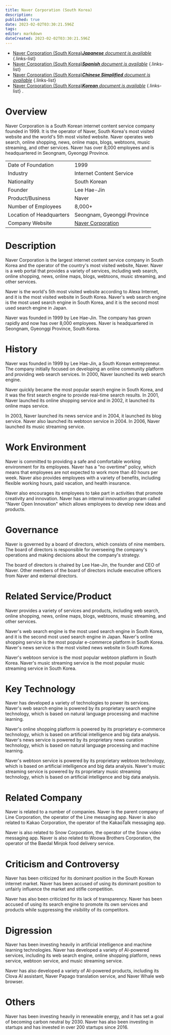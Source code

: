 ```yaml
---
title: Naver Corporation (South Korea)
description: 
published: true
date: 2023-02-02T03:30:21.596Z
tags: 
editor: markdown
dateCreated: 2023-02-02T03:30:21.596Z
---
```


- [Naver Corporation (South Korea)***Japanese** document is available*](/ja/Knowledge-base/Dictionary/Company/naver-corporation-south-korea)
{.links-list}
- [Naver Corporation (South Korea)***Spanish** document is available*](/es/Knowledge-base/Dictionary/Company/naver-corporation-south-korea)
{.links-list}
- [Naver Corporation (South Korea)***Chinese Simplified** document is available*](/zh/Knowledge-base/Dictionary/Company/naver-corporation-south-korea)
{.links-list}
- [Naver Corporation (South Korea)***Korean** document is available*](/ko/Knowledge-base/Dictionary/Company/naver-corporation-south-korea)
{.links-list}
.

# Overview

Naver Corporation is a South Korean internet content service company founded in 1999. It is the operator of Naver, South Korea's most visited website and the world's 5th most visited website. Naver operates web search, online shopping, news, online maps, blogs, webtoons, music streaming, and other services. Naver has over 8,000 employees and is headquartered in Seongnam, Gyeonggi Province.

|   |   |
|---|---|
| Date of Foundation | 1999 |
| Industry | Internet Content Service |
| Nationality | South Korean |
| Founder | Lee Hae-Jin |
| Product/Business | Naver |
| Number of Employees | 8,000+ |
| Location of Headquarters | Seongnam, Gyeonggi Province |
| Company Website | [Naver Corporation](https://www.navercorp.com/) |

# Description

Naver Corporation is the largest internet content service company in South Korea and the operator of the country's most visited website, Naver. Naver is a web portal that provides a variety of services, including web search, online shopping, news, online maps, blogs, webtoons, music streaming, and other services. 

Naver is the world's 5th most visited website according to Alexa Internet, and it is the most visited website in South Korea. Naver's web search engine is the most used search engine in South Korea, and it is the second most used search engine in Japan.

Naver was founded in 1999 by Lee Hae-Jin. The company has grown rapidly and now has over 8,000 employees. Naver is headquartered in Seongnam, Gyeonggi Province, South Korea.

# History

Naver was founded in 1999 by Lee Hae-Jin, a South Korean entrepreneur. The company initially focused on developing an online community platform and providing web search services. In 2000, Naver launched its web search engine.

Naver quickly became the most popular search engine in South Korea, and it was the first search engine to provide real-time search results. In 2001, Naver launched its online shopping service and in 2002, it launched its online maps service.

In 2003, Naver launched its news service and in 2004, it launched its blog service. Naver also launched its webtoon service in 2004. In 2006, Naver launched its music streaming service.

# Work Environment

Naver is committed to providing a safe and comfortable working environment for its employees. Naver has a "no overtime" policy, which means that employees are not expected to work more than 40 hours per week. Naver also provides employees with a variety of benefits, including flexible working hours, paid vacation, and health insurance.

Naver also encourages its employees to take part in activities that promote creativity and innovation. Naver has an internal innovation program called "Naver Open Innovation" which allows employees to develop new ideas and products.

# Governance

Naver is governed by a board of directors, which consists of nine members. The board of directors is responsible for overseeing the company's operations and making decisions about the company's strategy.

The board of directors is chaired by Lee Hae-Jin, the founder and CEO of Naver. Other members of the board of directors include executive officers from Naver and external directors.

# Related Service/Product

Naver provides a variety of services and products, including web search, online shopping, news, online maps, blogs, webtoons, music streaming, and other services.

Naver's web search engine is the most used search engine in South Korea, and it is the second most used search engine in Japan. Naver's online shopping service is the most popular e-commerce platform in South Korea. Naver's news service is the most visited news website in South Korea.

Naver's webtoon service is the most popular webtoon platform in South Korea. Naver's music streaming service is the most popular music streaming service in South Korea.

# Key Technology

Naver has developed a variety of technologies to power its services. Naver's web search engine is powered by its proprietary search engine technology, which is based on natural language processing and machine learning.

Naver's online shopping platform is powered by its proprietary e-commerce technology, which is based on artificial intelligence and big data analysis. Naver's news service is powered by its proprietary news curation technology, which is based on natural language processing and machine learning.

Naver's webtoon service is powered by its proprietary webtoon technology, which is based on artificial intelligence and big data analysis. Naver's music streaming service is powered by its proprietary music streaming technology, which is based on artificial intelligence and big data analysis.

# Related Company

Naver is related to a number of companies. Naver is the parent company of Line Corporation, the operator of the Line messaging app. Naver is also related to Kakao Corporation, the operator of the KakaoTalk messaging app.

Naver is also related to Snow Corporation, the operator of the Snow video messaging app. Naver is also related to Woowa Brothers Corporation, the operator of the Baedal Minjok food delivery service.

# Criticism and Controversy

Naver has been criticized for its dominant position in the South Korean internet market. Naver has been accused of using its dominant position to unfairly influence the market and stifle competition.

Naver has also been criticized for its lack of transparency. Naver has been accused of using its search engine to promote its own services and products while suppressing the visibility of its competitors.

# Digression

Naver has been investing heavily in artificial intelligence and machine learning technologies. Naver has developed a variety of AI-powered services, including its web search engine, online shopping platform, news service, webtoon service, and music streaming service.

Naver has also developed a variety of AI-powered products, including its Clova AI assistant, Naver Papago translation service, and Naver Whale web browser.

# Others

Naver has been investing heavily in renewable energy, and it has set a goal of becoming carbon neutral by 2030. Naver has also been investing in startups and has invested in over 200 startups since 2016.